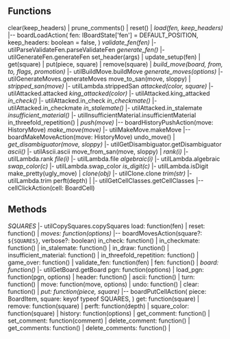 ## Functions
clear(keep_headers) |
prune_comments() |
reset() |
*load(fen, keep_headers)*                         |-- boardLoadAction(
                                                        fen: IBoardState['fen'] = DEFAULT_POSITION,
                                                        keep_headers: boolean = false,
                                                      )
*validate_fen(fen)*                               |- utilParseValidateFen.parseValidateFen
*generate_fen()*                                  |- utilGenerateFen.generateFen
set_header(args) |
update_setup(fen) |
get(square) |
put(piece, square) |
remove(square) |
*build_move(board, from, to, flags, promotion)*   |- utilBuildMove.buildMove
*generate_moves(options)*                         |- utilGenerateMoves.generateMoves
move_to_san(move, sloppy) |
*stripped_san(move)*                              |- utilLambda.strippedSan
*attacked(color, square)*                         |- utilAttacked.attacked
*king_attacked(color)*                            |- utilAttacked.king_attacked
*in_check()*                                      |- utilAttacked.in_check
*in_checkmate()*                                  |- utilAttacked.in_checkmate
*in_stalemate()*                                  |- utilAttacked.in_stalemate
*insufficient_material()*                         |- utilInsufficientMaterial.insufficientMaterial
in_threefold_repetition() |
*push(move)*                                      |-- boardHistoryPushAction(move: HistoryMove)
*make_move(move)*                                 |- utilMakeMove.makeMove
                                                  |-- boardMakeMoveAction(move: HistoryMove)
undo_move() |
*get_disambiguator(move, sloppy)*                 |- utilGetDisambiguator.getDisambiguator
*ascii()*                                         |- utilAscii.ascii
move_from_san(move, sloppy) |
*rank(i)*                                         |- utilLambda.rank
*file(i)*                                         |- utilLambda.file
*algebraic(i)*                                    |- utilLambda.algebraic
*swap_color(c)*                                   |- utilLambda.swap_color
*is_digit(c)*                                     |- utilLambda.isDigit
make_pretty(ugly_move) |
*clone(obj)*                                      |- utilClone.clone
*trim(str)*                                       |- utilLambda.trim
perft(depth) |
                                                  |- utilGetCellClasses.getCellClasses
                                                  |-- cellClickAction(cell: BoardCell)



## Methods
*SQUARES*                                         |- utilCopySquares.copySquares
load: function(fen)                             |
reset: function() |
*moves: function(options)*                        |-- boardMovesAction(square?: `${SQUARES}`, verbose?: boolean)
in_check: function() |
in_checkmate: function() |
in_stalemate: function() |
in_draw: function() |
insufficient_material: function() |
in_threefold_repetition: function() |
game_over: function() |
validate_fen: function(fen) |
fen: function() |
*board: function()*                               |- utilGetBoard.getBoard
pgn: function(options) |
load_pgn: function(pgn, options) |
header: function() |
ascii: function() |
turn: function() |
move: function(move, options)                   |
undo: function() |
clear: function() |
*put: function(piece, square)*                    |-- boardPutCellAction(
                                                        piece: BoardItem,
                                                        square: keyof typeof SQUARES,
                                                      )
get: function(square) |
remove: function(square) |
perft: function(depth) |
square_color: function(square) |
history: function(options) |
get_comment: function() |
set_comment: function(comment) |
delete_comment: function() |
get_comments: function() |
delete_comments: function() |